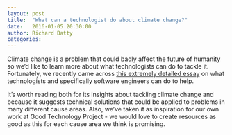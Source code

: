 ```yaml
---
layout: post
title:  "What can a technologist do about climate change?"
date:   2016-01-05 20:30:00
author: Richard Batty
categories:
---
```


Climate change is a problem that could badly affect the future of humanity so we’d like to learn more about what technologists can do to tackle it. Fortunately, we recently came across [this extremely detailed essay](http://worrydream.com/#!/ClimateChange) on what technologists and specifically software engineers can do to help.

It’s worth reading both for its insights about tackling climate change and because it suggests technical solutions that could be applied to problems in many different cause areas. Also, we’ve taken it as inspiration for our own work at Good Technology Project - we would love to create resources as good as this for each cause area we think is promising.
<!--more-->
